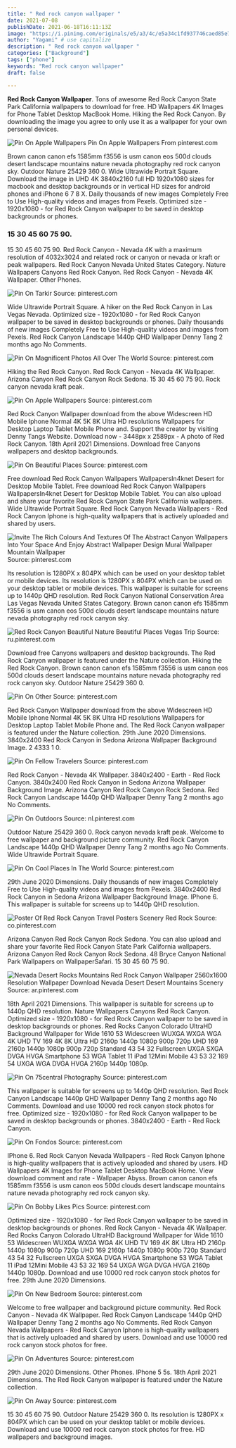 ```yaml
---
title: " Red rock canyon wallpaper "
date: 2021-07-08
publishDate: 2021-06-18T16:11:13Z
image: "https://i.pinimg.com/originals/e5/a3/4c/e5a34c1fd937746caed85e73b7db1024.jpg"
author: "Yagami" # use capitalize
description: " Red rock canyon wallpaper "
categories: ["Background"]
tags: ["phone"]
keywords: "Red rock canyon wallpaper"
draft: false

---
```



**Red Rock Canyon Wallpaper**. Tons of awesome Red Rock Canyon State Park California wallpapers to download for free. HD Wallpapers 4K Images for Phone Tablet Desktop MacBook Home. Hiking the Red Rock Canyon. By downloading the image you agree to only use it as a wallpaper for your own personal devices.

![Pin On Apple Wallpapers](https://i.pinimg.com/474x/14/92/3f/14923f3384aa9e59a9362b405ac2c096.jpg "Pin On Apple Wallpapers")
Pin On Apple Wallpapers From pinterest.com


Brown canon canon efs 1585mm f3556 is usm canon eos 500d clouds desert landscape mountains nature nevada photography red rock canyon sky. Outdoor Nature 25429 360 0. Wide Ultrawide Portrait Square. Download the image in UHD 4K 3840x2160 full HD 1920x1080 sizes for macbook and desktop backgrounds or in vertical HD sizes for android phones and iPhone 6 7 8 X. Daily thousands of new images Completely Free to Use High-quality videos and images from Pexels. Optimized size - 1920x1080 - for Red Rock Canyon wallpaper to be saved in desktop backgrounds or phones.

### 15 30 45 60 75 90.

15 30 45 60 75 90. Red Rock Canyon - Nevada 4K with a maximum resolution of 4032x3024 and related rock or canyon or nevada or kraft or peak wallpapers. Red Rock Canyon Nevada United States Category. Nature Wallpapers Canyons Red Rock Canyon. Red Rock Canyon - Nevada 4K Wallpaper. Other Phones.


![Pin On Tarkir](https://i.pinimg.com/originals/44/c4/67/44c4675148ed5e7f77c903147aa2d618.png "Pin On Tarkir")
Source: pinterest.com

Wide Ultrawide Portrait Square. A hiker on the Red Rock Canyon in Las Vegas Nevada. Optimized size - 1920x1080 - for Red Rock Canyon wallpaper to be saved in desktop backgrounds or phones. Daily thousands of new images Completely Free to Use High-quality videos and images from Pexels. Red Rock Canyon Landscape 1440p QHD Wallpaper Denny Tang 2 months ago No Comments.

![Pin On Magnificent Photos All Over The World](https://i.pinimg.com/originals/df/89/52/df8952a3e46f526994c15bbc67e9ce56.jpg "Pin On Magnificent Photos All Over The World")
Source: pinterest.com

Hiking the Red Rock Canyon. Red Rock Canyon - Nevada 4K Wallpaper. Arizona Canyon Red Rock Canyon Rock Sedona. 15 30 45 60 75 90. Rock canyon nevada kraft peak.

![Pin On Apple Wallpapers](https://i.pinimg.com/474x/14/92/3f/14923f3384aa9e59a9362b405ac2c096.jpg "Pin On Apple Wallpapers")
Source: pinterest.com

Red Rock Canyon Wallpaper download from the above Widescreen HD Mobile Iphone Normal 4K 5K 8K Ultra HD resolutions Wallpapers for Desktop Laptop Tablet Mobile Phone and. Support the creator by visiting Denny Tangs Website. Download now - 3448px x 2589px - A photo of Red Rock Canyon. 18th April 2021 Dimensions. Download free Canyons wallpapers and desktop backgrounds.

![Pin On Beautiful Places](https://i.pinimg.com/originals/2c/39/77/2c3977bd68b84441c220f53f0db80f4b.jpg "Pin On Beautiful Places")
Source: pinterest.com

Free download Red Rock Canyon Wallpapers WallpapersIn4knet Desert for Desktop Mobile Tablet. Free download Red Rock Canyon Wallpapers WallpapersIn4knet Desert for Desktop Mobile Tablet. You can also upload and share your favorite Red Rock Canyon State Park California wallpapers. Wide Ultrawide Portrait Square. Red Rock Canyon Nevada Wallpapers - Red Rock Canyon Iphone is high-quality wallpapers that is actively uploaded and shared by users.

![Invite The Rich Colours And Textures Of The Abstract Canyon Wallpapers Into Your Space And Enjoy Abstract Wallpaper Design Mural Wallpaper Mountain Wallpaper](https://i.pinimg.com/736x/7d/92/5f/7d925f414666ef9913180fc313aa1da3.jpg "Invite The Rich Colours And Textures Of The Abstract Canyon Wallpapers Into Your Space And Enjoy Abstract Wallpaper Design Mural Wallpaper Mountain Wallpaper")
Source: pinterest.com

Its resolution is 1280PX x 804PX which can be used on your desktop tablet or mobile devices. Its resolution is 1280PX x 804PX which can be used on your desktop tablet or mobile devices. This wallpaper is suitable for screens up to 1440p QHD resolution. Red Rock Canyon National Conservation Area Las Vegas Nevada United States Category. Brown canon canon efs 1585mm f3556 is usm canon eos 500d clouds desert landscape mountains nature nevada photography red rock canyon sky.

![Red Rock Canyon Beautiful Nature Beautiful Places Vegas Trip](https://i.pinimg.com/originals/d4/02/7a/d4027ae02895a4913e76bfbfd112a9ff.jpg "Red Rock Canyon Beautiful Nature Beautiful Places Vegas Trip")
Source: ru.pinterest.com

Download free Canyons wallpapers and desktop backgrounds. The Red Rock Canyon wallpaper is featured under the Nature collection. Hiking the Red Rock Canyon. Brown canon canon efs 1585mm f3556 is usm canon eos 500d clouds desert landscape mountains nature nevada photography red rock canyon sky. Outdoor Nature 25429 360 0.

![Pin On Other](https://i.pinimg.com/originals/a4/e1/6f/a4e16f21b24e696d9fe5e5f7a8e7622d.jpg "Pin On Other")
Source: pinterest.com

Red Rock Canyon Wallpaper download from the above Widescreen HD Mobile Iphone Normal 4K 5K 8K Ultra HD resolutions Wallpapers for Desktop Laptop Tablet Mobile Phone and. The Red Rock Canyon wallpaper is featured under the Nature collection. 29th June 2020 Dimensions. 3840x2400 Red Rock Canyon in Sedona Arizona Wallpaper Background Image. 2 4333 1 0.

![Pin On Fellow Travelers](https://i.pinimg.com/originals/29/f4/60/29f460d2050be0a455e2569de0d7ed9d.jpg "Pin On Fellow Travelers")
Source: pinterest.com

Red Rock Canyon - Nevada 4K Wallpaper. 3840x2400 - Earth - Red Rock Canyon. 3840x2400 Red Rock Canyon in Sedona Arizona Wallpaper Background Image. Arizona Canyon Red Rock Canyon Rock Sedona. Red Rock Canyon Landscape 1440p QHD Wallpaper Denny Tang 2 months ago No Comments.

![Pin On Outdoors](https://i.pinimg.com/originals/12/52/29/125229ad1f2510072021994628d871a3.jpg "Pin On Outdoors")
Source: nl.pinterest.com

Outdoor Nature 25429 360 0. Rock canyon nevada kraft peak. Welcome to free wallpaper and background picture community. Red Rock Canyon Landscape 1440p QHD Wallpaper Denny Tang 2 months ago No Comments. Wide Ultrawide Portrait Square.

![Pin On Cool Places In The World](https://i.pinimg.com/originals/9b/1f/c1/9b1fc1fd6b6b144d2ffcd790cfe81be2.jpg "Pin On Cool Places In The World")
Source: pinterest.com

29th June 2020 Dimensions. Daily thousands of new images Completely Free to Use High-quality videos and images from Pexels. 3840x2400 Red Rock Canyon in Sedona Arizona Wallpaper Background Image. IPhone 6. This wallpaper is suitable for screens up to 1440p QHD resolution.

![Poster Of Red Rock Canyon Travel Posters Scenery Red Rock](https://i.pinimg.com/originals/5a/d6/aa/5ad6aa0eee0e431a267c4965ce9a505b.jpg "Poster Of Red Rock Canyon Travel Posters Scenery Red Rock")
Source: co.pinterest.com

Arizona Canyon Red Rock Canyon Rock Sedona. You can also upload and share your favorite Red Rock Canyon State Park California wallpapers. Arizona Canyon Red Rock Canyon Rock Sedona. 48 Bryce Canyon National Park Wallpapers on WallpaperSafari. 15 30 45 60 75 90.

![Nevada Desert Rocks Mountains Red Rock Canyon Wallpaper 2560x1600 Resolution Wallpaper Download Nevada Desert Desert Mountains Scenery](https://i.pinimg.com/originals/7f/0e/44/7f0e44eb3787ffd120bc3d09b62e62e8.jpg "Nevada Desert Rocks Mountains Red Rock Canyon Wallpaper 2560x1600 Resolution Wallpaper Download Nevada Desert Desert Mountains Scenery")
Source: ar.pinterest.com

18th April 2021 Dimensions. This wallpaper is suitable for screens up to 1440p QHD resolution. Nature Wallpapers Canyons Red Rock Canyon. Optimized size - 1920x1080 - for Red Rock Canyon wallpaper to be saved in desktop backgrounds or phones. Red Rocks Canyon Colorado UltraHD Background Wallpaper for Wide 1610 53 Widescreen WUXGA WXGA WGA 4K UHD TV 169 4K 8K Ultra HD 2160p 1440p 1080p 900p 720p UHD 169 2160p 1440p 1080p 900p 720p Standard 43 54 32 Fullscreen UXGA SXGA DVGA HVGA Smartphone 53 WGA Tablet 11 iPad 12Mini Mobile 43 53 32 169 54 UXGA WGA DVGA HVGA 2160p 1440p 1080p.

![Pin On 75central Photography](https://i.pinimg.com/originals/28/87/c8/2887c81b32b546a74ad3173961f5cefa.jpg "Pin On 75central Photography")
Source: pinterest.com

This wallpaper is suitable for screens up to 1440p QHD resolution. Red Rock Canyon Landscape 1440p QHD Wallpaper Denny Tang 2 months ago No Comments. Download and use 10000 red rock canyon stock photos for free. Optimized size - 1920x1080 - for Red Rock Canyon wallpaper to be saved in desktop backgrounds or phones. 3840x2400 - Earth - Red Rock Canyon.

![Pin On Fondos](https://i.pinimg.com/originals/37/e4/27/37e4270ce11181b877d20af4eb5e1427.jpg "Pin On Fondos")
Source: pinterest.com

IPhone 6. Red Rock Canyon Nevada Wallpapers - Red Rock Canyon Iphone is high-quality wallpapers that is actively uploaded and shared by users. HD Wallpapers 4K Images for Phone Tablet Desktop MacBook Home. View download comment and rate - Wallpaper Abyss. Brown canon canon efs 1585mm f3556 is usm canon eos 500d clouds desert landscape mountains nature nevada photography red rock canyon sky.

![Pin On Bobby Likes Pics](https://i.pinimg.com/originals/01/f7/ef/01f7efe4df3ae4035df72f71df1b9d14.jpg "Pin On Bobby Likes Pics")
Source: pinterest.com

Optimized size - 1920x1080 - for Red Rock Canyon wallpaper to be saved in desktop backgrounds or phones. Red Rock Canyon - Nevada 4K Wallpaper. Red Rocks Canyon Colorado UltraHD Background Wallpaper for Wide 1610 53 Widescreen WUXGA WXGA WGA 4K UHD TV 169 4K 8K Ultra HD 2160p 1440p 1080p 900p 720p UHD 169 2160p 1440p 1080p 900p 720p Standard 43 54 32 Fullscreen UXGA SXGA DVGA HVGA Smartphone 53 WGA Tablet 11 iPad 12Mini Mobile 43 53 32 169 54 UXGA WGA DVGA HVGA 2160p 1440p 1080p. Download and use 10000 red rock canyon stock photos for free. 29th June 2020 Dimensions.

![Pin On New Bedroom](https://i.pinimg.com/originals/0c/9c/66/0c9c664ad475601fe99d8560bd341f8b.jpg "Pin On New Bedroom")
Source: pinterest.com

Welcome to free wallpaper and background picture community. Red Rock Canyon - Nevada 4K Wallpaper. Red Rock Canyon Landscape 1440p QHD Wallpaper Denny Tang 2 months ago No Comments. Red Rock Canyon Nevada Wallpapers - Red Rock Canyon Iphone is high-quality wallpapers that is actively uploaded and shared by users. Download and use 10000 red rock canyon stock photos for free.

![Pin On Adventures](https://i.pinimg.com/originals/31/e8/d5/31e8d5facdbd6ad5a026b8d8019a128e.jpg "Pin On Adventures")
Source: pinterest.com

29th June 2020 Dimensions. Other Phones. IPhone 5 5s. 18th April 2021 Dimensions. The Red Rock Canyon wallpaper is featured under the Nature collection.

![Pin On Away](https://i.pinimg.com/originals/e5/a3/4c/e5a34c1fd937746caed85e73b7db1024.jpg "Pin On Away")
Source: pinterest.com

15 30 45 60 75 90. Outdoor Nature 25429 360 0. Its resolution is 1280PX x 804PX which can be used on your desktop tablet or mobile devices. Download and use 10000 red rock canyon stock photos for free. HD wallpapers and background images.

